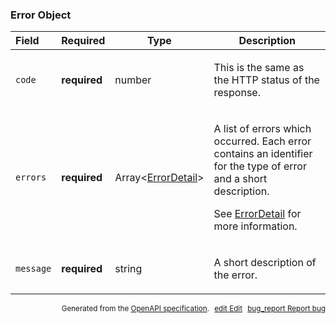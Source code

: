 <!--- This is a generated file, do not edit! -->
<!--- [START maps_http_schema_errorobject] -->
<h3 class="schema-object" id="ErrorObject">Error Object</h3>

| Field     | Required     | Type                                                   | Description                                                                                                                                                                                                                             |
| :-------- | ------------ | ------------------------------------------------------ | --------------------------------------------------------------------------------------------------------------------------------------------------------------------------------------------------------------------------------------- |
| `code`    | **required** | number                                                 | <div class="nonref-property-description"><p>This is the same as the HTTP status of the response.</p></div>                                                                                                                              |
| `errors`  | **required** | Array&lt;[ErrorDetail](#ErrorDetail "ErrorDetail")&gt; | <div class="ref-property-description"><p>A list of errors which occurred. Each error contains an identifier for the type of error and a short description.</p><p>See <a href="#ErrorDetail">ErrorDetail</a> for more information.</div> |
| `message` | **required** | string                                                 | <div class="nonref-property-description"><p>A short description of the error.</p></div>                                                                                                                                                 |

<p style="text-align: right; font-size: smaller;">Generated from the <a class="gc-analytics-event" data-category="GMP" data-label="openapi-github" href="https://github.com/googlemaps/openapi-specification" title="Google Maps Platform OpenAPI Specification" class="external">OpenAPI specification</a>.
<a class="gc-analytics-event" data-category="GMP" data-label="openapi-github" style="margin-left: 5px;" href="https://github.com/googlemaps/openapi-specification/blob/main/specification/schema" title="Edit on GitHub"><span class="material-icons">edit</span> Edit</a>
<a class="gc-analytics-event" data-category="GMP" data-label="openapi-github" style="margin-left: 5px;" href="https://github.com/googlemaps/openapi-specification/issues/new?assignees=&labels=type%3A+bug%2C+triage+me&template=bug_report.md&title=[schema] Bug - ErrorObject" title="File bug for schema on GitHub"><span class="material-icons">bug_report</span> Report bug</a>
</p>

<!--- [END maps_http_schema_errorobject] -->
